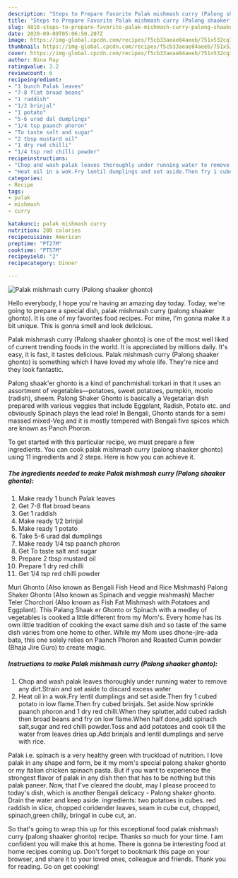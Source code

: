 ```yaml
---
description: "Steps to Prepare Favorite Palak mishmash curry (Palong shaaker ghonto)"
title: "Steps to Prepare Favorite Palak mishmash curry (Palong shaaker ghonto)"
slug: 4816-steps-to-prepare-favorite-palak-mishmash-curry-palong-shaaker-ghonto
date: 2020-09-09T05:06:50.207Z
image: https://img-global.cpcdn.com/recipes/f5cb33aeae84aeeb/751x532cq70/palak-mishmash-curry-palong-shaaker-ghonto-recipe-main-photo.jpg
thumbnail: https://img-global.cpcdn.com/recipes/f5cb33aeae84aeeb/751x532cq70/palak-mishmash-curry-palong-shaaker-ghonto-recipe-main-photo.jpg
cover: https://img-global.cpcdn.com/recipes/f5cb33aeae84aeeb/751x532cq70/palak-mishmash-curry-palong-shaaker-ghonto-recipe-main-photo.jpg
author: Nina Ray
ratingvalue: 3.2
reviewcount: 6
recipeingredient:
- "1 bunch Palak leaves"
- "7-8 flat broad beans"
- "1 raddish"
- "1/2 brinjal"
- "1 potato"
- "5-6 urad dal dumplings"
- "1/4 tsp paanch phoron"
- "To taste salt and sugar"
- "2 tbsp mustard oil"
- "1 dry red chilli"
- "1/4 tsp red chilli powder"
recipeinstructions:
- "Chop and wash palak leaves thoroughly under running water to remove any dirt.Strain and set aside to discard excess water"
- "Heat oil in a wok.Fry lentil dumplings and set aside.Then fry 1 cubed potato in low flame.Then fry cubed brinjals. Set aside.Now sprinkle paanch phoron and 1 dry red chilli.When they splutter,add cubed radish then broad beans and fry on low flame.When half done,add spinach salt,sugar and red chilli powder.Toss and add potatoes and cook till the water from leaves dries up.Add brinjals and lentil dumplings and serve with rice."
categories:
- Recipe
tags:
- palak
- mishmash
- curry

katakunci: palak mishmash curry 
nutrition: 288 calories
recipecuisine: American
preptime: "PT27M"
cooktime: "PT57M"
recipeyield: "2"
recipecategory: Dinner

---
```



![Palak mishmash curry (Palong shaaker ghonto)](https://img-global.cpcdn.com/recipes/f5cb33aeae84aeeb/751x532cq70/palak-mishmash-curry-palong-shaaker-ghonto-recipe-main-photo.jpg)

Hello everybody, I hope you're having an amazing day today. Today, we're going to prepare a special dish, palak mishmash curry (palong shaaker ghonto). It is one of my favorites food recipes. For mine, I'm gonna make it a bit unique. This is gonna smell and look delicious.

Palak mishmash curry (Palong shaaker ghonto) is one of the most well liked of current trending foods in the world. It is appreciated by millions daily. It's easy, it is fast, it tastes delicious. Palak mishmash curry (Palong shaaker ghonto) is something which I have loved my whole life. They're nice and they look fantastic.

Palong shaak&#39;er ghonto is a kind of panchmishali torkari in that it uses an assortment of vegetables—potatoes, sweet potatoes, pumpkin, moolo (radish), sheem. Palong Shaker Ghonto is basically a Vegetarian dish prepared with various veggies that include Eggplant, Radish, Potato etc. and obviously Spinach plays the lead role! In Bengali, Ghonto stands for a semi massed mixed-Veg and it is mostly tempered with Bengali five spices which are known as Panch Phoron.


To get started with this particular recipe, we must prepare a few ingredients. You can cook palak mishmash curry (palong shaaker ghonto) using 11 ingredients and 2 steps. Here is how you can achieve it.

<!--inarticleads1-->

##### The ingredients needed to make Palak mishmash curry (Palong shaaker ghonto):

1. Make ready 1 bunch Palak leaves
1. Get 7-8 flat broad beans
1. Get 1 raddish
1. Make ready 1/2 brinjal
1. Make ready 1 potato
1. Take 5-6 urad dal dumplings
1. Make ready 1/4 tsp paanch phoron
1. Get To taste salt and sugar
1. Prepare 2 tbsp mustard oil
1. Prepare 1 dry red chilli
1. Get 1/4 tsp red chilli powder


Muri Ghonto (Also known as Bengali Fish Head and Rice Mishmash) Palong Shaker Ghonto (Also known as Spinach and veggie mishmash) Macher Teler Chorchori (Also known as Fish Fat Mishmash with Potatoes and Eggplant). This Palang Shaak er Ghonto or Spinach with a medley of vegetables is cooked a little different from my Mom&#39;s. Every home has its own little tradition of cooking the exact same dish and so taste of the same dish varies from one home to other. While my Mom uses dhone-jire-ada bata, this one solely relies on Paanch Phoron and Roasted Cumin powder (Bhaja Jire Guro) to create magic. 

<!--inarticleads2-->

##### Instructions to make Palak mishmash curry (Palong shaaker ghonto):

1. Chop and wash palak leaves thoroughly under running water to remove any dirt.Strain and set aside to discard excess water
1. Heat oil in a wok.Fry lentil dumplings and set aside.Then fry 1 cubed potato in low flame.Then fry cubed brinjals. Set aside.Now sprinkle paanch phoron and 1 dry red chilli.When they splutter,add cubed radish then broad beans and fry on low flame.When half done,add spinach salt,sugar and red chilli powder.Toss and add potatoes and cook till the water from leaves dries up.Add brinjals and lentil dumplings and serve with rice.


Palak i.e. spinach is a very healthy green with truckload of nutrition. I love palak in any shape and form, be it my mom&#39;s special palong shaker ghonto or my Italian chicken spinach pasta. But if you want to experience the strongest flavor of palak in any dish then that has to be nothing but this palak paneer. Now, that I&#39;ve cleared the doubt, may I please proceed to today&#39;s dish, which is another Bengali delicacy - Palong shaker ghonto. Drain the water and keep aside. ingredients: two potatoes in cubes. red raddish in slice, chopped coridender leaves, seam in cube cut, chopped, spinach,green chilly, bringal in cube cut, an. 

So that's going to wrap this up for this exceptional food palak mishmash curry (palong shaaker ghonto) recipe. Thanks so much for your time. I am confident you will make this at home. There is gonna be interesting food at home recipes coming up. Don't forget to bookmark this page on your browser, and share it to your loved ones, colleague and friends. Thank you for reading. Go on get cooking!
